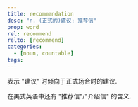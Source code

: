 ```yaml
---
title: recommendation
desc: "n. (正式的)建议; 推荐信"
prop: word
rel: recommend
relto: [recommend]
categories: 
  - [noun, countable]
tags:
---
```


表示 "建议" 时倾向于正式场合时的建议.

在美式英语中还有 "推荐信"/"介绍信" 的含义.